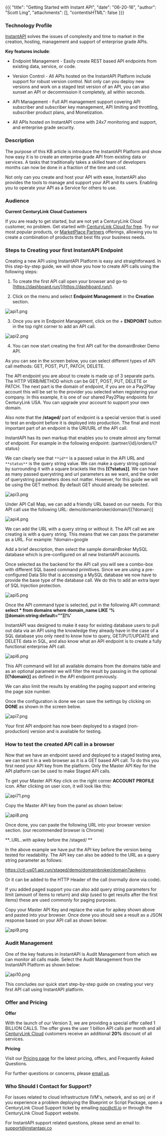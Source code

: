 {{{
"title": "Getting Started with Instant API",
"date": "06-20-16",
"author": "Scott Ling",
"attachments": [],
"contentIsHTML": false
}}}

### Technology Profile

[InstantAPI](http://www.instantapi.co/) solves the issues of complexity and time to market in the creation, hosting, management and support of enterprise grade APIs.

**Key features include**:

* Endpoint Management - Easily create REST based API endpoints from existing data, service, or code.  

* Version Control - All APIs hosted on the InstantAPI Platform include support for robust version control. Not only can you deploy new versions and work on a staged test version of an API, you can also sunset an API or decommission it completely, all within seconds.

* API Management - Full API management support covering API subscriber and subscriber key management, API limiting and throttling, subscriber product plans, and Monetization.

* All APIs hosted on InstantAPI come with 24x7 monitoring and support, and enterprise grade security.


### Description

The purpose of this KB article is introduce the InstantAPI Platform and show how easy it is to create an enterprise grade API from existing data or services. A tasks that traditionally takes a skilled team of developers months can now be done in a fraction of the time and cost.

Not only can you create and host your API with ease, InstantAPI also provides the tools to manage and support your API and its users. Enabling you to operate your API as a Service for others to use.

### Audience

**Current CenturyLink Cloud Customers**

If you are ready to get started, but are not yet a CenturyLink Cloud customer, no problem. Get started with [CenturyLink Cloud for free](//www.ctl.io/free-trial/). Try our most popular products, or [MarketPlace Partners](//www.ctl.io/marketplace/program/) offerings, allowing you to create a combination of products that best fits your business needs.

### Steps to Creating your first InstantAPI Endpoint

Creating a new API using InstantAPI Platform is easy and straightforward.  In this step-by-step guide, we will show you how to create API calls using the following steps:

1. To create the first API call open your browser and go-to [https://dashboard.run/](https://dashboard.run/).

2. Click on the menu and select **Endpoint Management** in the **Creation** section.

![api1.png](../../images/api1.png)

3. Once you are in Endpoint Management, click on the + **ENDPOINT** button in the top right corner to add an API call.

![api2.png](../../images/api2.png)

4. You can now start creating the first API call for the domainBroker Demo API.

As you can see in the screen below, you can select different types of API call methods: GET, POST, PUT, PATCH, DELETE.

The API endpoint you are about to create is made up of 3 separate parts. The HTTP VERB/METHOD which can be GET, POST, PUT, DELETE or PATCH. The next part is the domain of endpoint, if you are on a Pay2Play account this will be set to the provider you selected when registering your company. In this example, it is one of our shared Pay2Play endpoints for CenturyLink USA. You can upgrade your account to support your own domain.

Also note that the **/staged/** part of endpoint is a special version that is used to test an endpoint before it is deployed into production. The final and most important part of an endpoint is the URI/URL of the API call.

InstantAPI has its own markup that enables you to create almost any format of endpoint.
For example in the following endpoint: /partner/{id}/orders/{?status}

We can clearly see that `**id**` is a passed value in the API URL and `**status**` is the query string value. We can make a query string optional by surrounding it with a square brackets like this **[{?status}]**. We can have as many passed querystring and url parameters as we want, and the order of querystring parameters does not matter.
However, for this guide we will be using the GET method. By default GET should already be selected.

![api3.png](../../images/api3.png)

Under API Call Map, we can add a friendly URL based on our needs. For this API call use the following URL: demo/domainbroker/domain/[{?domain}]

![api4.png](../../images/api4.png)

We can add the URL with a query string or without it. The API call we are creating is with a query string. This means that we can pass the parameter as a URL. For example: ?domain=google

Add a brief description, then select the sample domainBroker MySQL database which is pre-configured on all new InstantAPI accounts.

Once selected as the backend for the API call you will see a combo-box with different SQL based command primitives. Since we are using a pre-configured Data Silo that is accessing a MySQL database we now have to provide the base type of the database call. We do this to add an extra layer of SQL Injection protection.

![api5.png](../../images/api5.png)

Once the API command type is selected, put in the following API command: **select * from domains where domain_name LIKE ‘%[[domain:string:default=””]]%’**

InstantAPI was designed to make it easy for existing database users to pull out data via an API using the knowledge they already have in the case of a SQL database you only need to know how to query, GET/PUT/UPDATE and DELETE data in SQL, and also know what an API endpoint is to create a fully functional enterprise API call.

![api6.png](../../images/api6.png)

This API command will list all available domains from the domains table and as an optional parameter we will filter the result by passing in the optional **[{?domain}]** as defined in the API endpoint previously.

We can also limit the results by enabling the paging support and entering the page size number.

Once the configuration is done we can save the settings by clicking on **DONE** as shown in the screen below.

![api7.png](../../images/api7.png)

Your first API endpoint has now been deployed to a staged (non-production) version and is available for testing.

### How to test the created API call in a browser

Now that we have an endpoint saved and deployed to a staged testing area, we can test it in a web browser as it is a GET based API call. To do this you first need your API key from the platform. Only the Master API Key for the API platform can be used to make Staged API calls.

To get your Master API Key click on the right corner **ACCOUNT PROFILE** icon. After clicking on user icon, it will look like this:

![api71.png](../../images/api71.png)

Copy the Master API key from the panel as shown below:

![api8.png](../../images/api8.png)

Once done, you can paste the following URL into your browser version section. (our recommended browser is Chrome)

**..URL..with apikey before the /staged/ **

In the above example we have put the API key before the version being tested for readability. The API key can also be added to the URL as a query string parameter as follows:

https://ctl-us01.api.run/staged/demo/domainbroker/domain?apikey= <your api key key>

Or it can be added to the HTTP Header of the call (normally done via code).

If you added paged support you can also add query string parameters for limit (amount of items to return) and skip (used to get results after the first <skip value> items) these are used commonly for paging purposes.

Copy your Master API Key and replace the value for apikey shown above and pasted into your browser. Once done you should see a result as a JSON response based on your API call as shown below:

![api9.png](../../images/api9.png)

### Audit Management

One of the key features in InstantAPI is Audit Management from which we can monitor all calls made. Select the Audit Management from the InstantAPI Platform as shown below:

![api10.png](../../images/api10.png)

This concludes our quick start step-by-step guide on creating your very first API call using InstantAPI platform.


### Offer and Pricing

**Offer**

With the launch of our Version 3, we are providing a special offer called 1 BILLION CALLS. The offer gives the user 1 billion API calls per month and all [CenturyLink Cloud](//www.ctl.io/cloud-platform/) customers receive an additional **20%** discount of all services.

**Pricing**

Visit our [Pricing page](http://www.instantapi.co/pricing) for the latest pricing, offers, and Frequently Asked Questions.

For further questions or concerns, please [email us](mailto:sales@instantapi.co).

### Who Should I Contact for Support?

For issues related to cloud infrastructure (VM's, network, and so on) or if you experience a problem deploying the Blueprint or Script Package, open a CenturyLink Cloud Support ticket by emailing [noc@ctl.io](mailto:noc@ctl.io) or through the CenturyLink Cloud Support website.

For InstantAPI support related questions, please send an email to:
[support@instantapi.co](mailto:support@instantapi.co)
